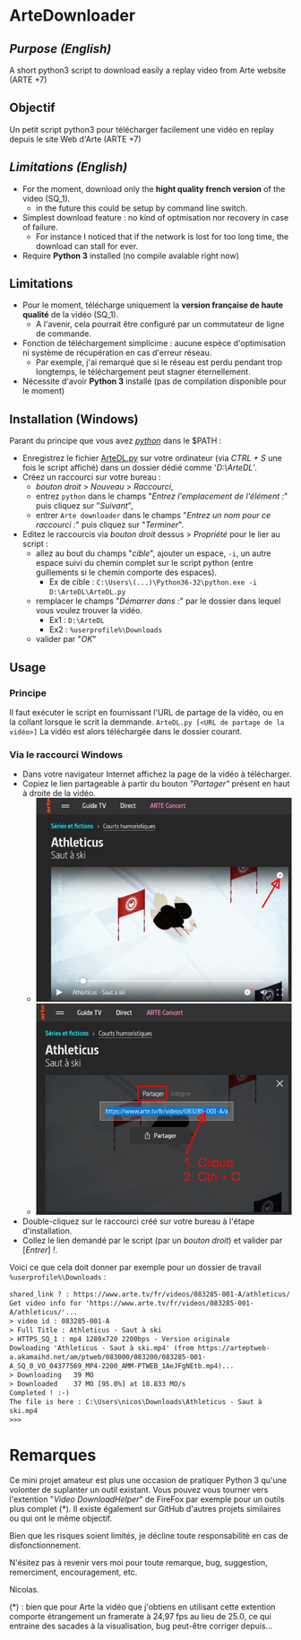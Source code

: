 # ArteDownloader
## *Purpose (English)*
A short python3 script to download easily a replay video from Arte website (ARTE +7)

## Objectif
Un petit script python3 pour télécharger facilement une vidéo en replay depuis le site Web d'Arte (ARTE +7)

## *Limitations (English)*
- For the moment, download only the **hight quality french version** of the video (SQ_1).
    - in the future this could be setup by command line switch. 
- Simplest download feature : no kind of optmisation nor recovery in case of failure.
    - For instance I noticed that if the network is lost for too long time, the download can stall for ever.
- Require **Python 3** installed (no compile avalable right now)

## Limitations
- Pour le moment, télécharge uniquement la **version française de haute qualité** de la vidéo (SQ_1).
     - A l'avenir, cela pourrait être configuré par un commutateur de ligne de commande.
- Fonction de téléchargement simplicime : aucune espèce d'optimisation ni système de récupération en cas d'erreur réseau.
     - Par exemple, j'ai remarqué que si le réseau est perdu pendant trop longtemps, le téléchargement peut stagner éternellement.
- Nécessite d'avoir **Python 3** installé (pas de compilation disponible pour le moment)

## Installation (Windows)
Parant du principe que vous avez [*python*](https://www.python.org/downloads/) dans le $PATH :
- Enregistrez le fichier [ArteDL.py](https://raw.githubusercontent.com/nicos99/ArteDownloader/master/ArteDL.py) sur votre ordinateur (via *CTRL + S* une fois le script affiché) dans un dossier dédié comme '*D:\\ArteDL*'.
- Créez un raccourci sur votre bureau :
    - *bouton droit* > *Nouveau* > *Raccourci*,
    - entrez `python` dans le champs "*Entrez l'emplacement de l'élément :*" puis cliquez sur "*Suivant*",
    - entrer `Arte downloader` dans le champs "*Entrez un nom pour ce raccourci :*" puis cliquez sur "*Terminer*".
- Editez le raccourcis via *bouton droit* dessus > *Propriété* pour le lier au script :
    - allez au bout du champs "*cible*", ajouter un espace, `-i`, un autre espace suivi du chemin complet sur le script python (entre guillements si le chemin comporte des espaces).
        - Ex de cible : `C:\Users\(...)\Python36-32\python.exe -i D:\ArteDL\ArteDL.py`
    - remplacer le champs "*Démarrer dans :*" par le dossier dans lequel vous voulez trouver la vidéo.
        - Ex1 : `D:\ArteDL`
        - Ex2 : `%userprofile%\Downloads`
    - valider par "*OK*"

## Usage
### Principe
Il faut exécuter le script en fournissant l'URL de partage de la vidéo, ou en la collant lorsque le scrit la demmande.
`ArteDL.py [<URL de partage de la vidéo>]`
La vidéo est alors téléchargée dans le dossier courant.
### Via le raccourci Windows
- Dans votre navigateur Internet affichez la page de la vidéo à télécharger.
- Copiez le lien partageable à partir du bouton *"Partager"* présent en haut à droite de la vidéo.
    - ![copy_link1](doc-copy_link1.jpg)
    - ![copy_link2](doc-copy_link2.jpg)
- Double-cliquez sur le raccourci créé sur votre bureau à l'étape d'installation.
- Collez le lien demandé par le script (par un *bouton droit*) et valider par \[*Entrer*\] !.

Voici ce que cela doit donner par exemple pour un dossier de travail `%userprofile%\Downloads` :  

	shared_link ? : https://www.arte.tv/fr/videos/083285-001-A/athleticus/
	Get video info for 'https://www.arte.tv/fr/videos/083285-001-A/athleticus/'...
	> video id : 083285-001-A
	> Full Title : Athleticus - Saut à ski
	> HTTPS_SQ_1 : mp4 1280x720 2200bps - Version originale
	Dowloading 'Athleticus - Saut à ski.mp4' (from https://arteptweb-a.akamaihd.net/am/ptweb/083000/083200/083285-001-A_SQ_0_VO_04377569_MP4-2200_AMM-PTWEB_1AeJFgNEtb.mp4)...
	> Downloading   39 MO
	> Downloaded    37 MO [95.0%] at 18.833 MO/s
	Completed ! :-)
	The file is here : C:\Users\nicos\Downloads\Athleticus - Saut à ski.mp4
	>>>

# Remarques
Ce mini projet amateur est plus une occasion de pratiquer Python 3 qu'une volonter de suplanter un outil existant. Vous pouvez vous tourner vers l'extention "*Video DownloadHelper*" de FireFox par exemple pour un outils plus complet (\*). Il existe également sur GitHub d'autres projets similaires ou qui ont le même objectif.

Bien que les risques soient limités, je décline toute responsabilité en cas de disfonctionnement.

N'ésitez pas à revenir vers moi pour toute remarque, bug, suggestion, remerciment, encouragement, etc.

Nicolas.

(\*) : bien que pour Arte la vidéo que j'obtiens en utilisant cette extention comporte étrangement un framerate à 24,97 fps au lieu de 25.0, ce qui entraine des sacades à la visualisation, bug peut-être corriger depuis...
